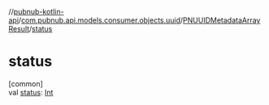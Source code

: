 //[pubnub-kotlin-api](../../../index.md)/[com.pubnub.api.models.consumer.objects.uuid](../index.md)/[PNUUIDMetadataArrayResult](index.md)/[status](status.md)

# status

[common]\
val [status](status.md): [Int](https://kotlinlang.org/api/latest/jvm/stdlib/kotlin-stdlib/kotlin/-int/index.html)

